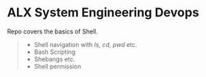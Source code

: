 # ALX System Engineering Devops

Repo covers the basics of Shell.
> * Shell navigation with _ls, cd, pwd_ etc.
> * Bash Scripting
> * Shebangs etc.
> * Shell permission

